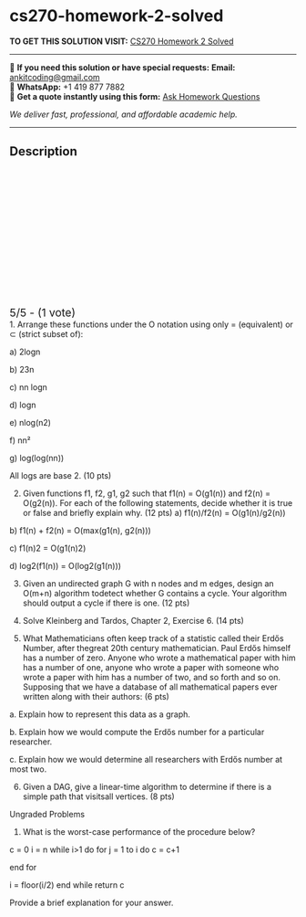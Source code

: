 # cs270-homework-2-solved
**TO GET THIS SOLUTION VISIT:** [CS270 Homework 2 Solved](https://www.ankitcodinghub.com/product/cs270-csci-270-hw2-solved/)


---

📩 **If you need this solution or have special requests:** **Email:** ankitcoding@gmail.com  
📱 **WhatsApp:** +1 419 877 7882  
📄 **Get a quote instantly using this form:** [Ask Homework Questions](https://www.ankitcodinghub.com/services/ask-homework-questions/)

*We deliver fast, professional, and affordable academic help.*

---

<h2>Description</h2>



<div class="kk-star-ratings kksr-auto kksr-align-center kksr-valign-top" data-payload="{&quot;align&quot;:&quot;center&quot;,&quot;id&quot;:&quot;121458&quot;,&quot;slug&quot;:&quot;default&quot;,&quot;valign&quot;:&quot;top&quot;,&quot;ignore&quot;:&quot;&quot;,&quot;reference&quot;:&quot;auto&quot;,&quot;class&quot;:&quot;&quot;,&quot;count&quot;:&quot;1&quot;,&quot;legendonly&quot;:&quot;&quot;,&quot;readonly&quot;:&quot;&quot;,&quot;score&quot;:&quot;5&quot;,&quot;starsonly&quot;:&quot;&quot;,&quot;best&quot;:&quot;5&quot;,&quot;gap&quot;:&quot;4&quot;,&quot;greet&quot;:&quot;Rate this product&quot;,&quot;legend&quot;:&quot;5\/5 - (1 vote)&quot;,&quot;size&quot;:&quot;24&quot;,&quot;title&quot;:&quot;CS270 Homework 2 Solved&quot;,&quot;width&quot;:&quot;138&quot;,&quot;_legend&quot;:&quot;{score}\/{best} - ({count} {votes})&quot;,&quot;font_factor&quot;:&quot;1.25&quot;}">

<div class="kksr-stars">

<div class="kksr-stars-inactive">
            <div class="kksr-star" data-star="1" style="padding-right: 4px">


<div class="kksr-icon" style="width: 24px; height: 24px;"></div>
        </div>
            <div class="kksr-star" data-star="2" style="padding-right: 4px">


<div class="kksr-icon" style="width: 24px; height: 24px;"></div>
        </div>
            <div class="kksr-star" data-star="3" style="padding-right: 4px">


<div class="kksr-icon" style="width: 24px; height: 24px;"></div>
        </div>
            <div class="kksr-star" data-star="4" style="padding-right: 4px">


<div class="kksr-icon" style="width: 24px; height: 24px;"></div>
        </div>
            <div class="kksr-star" data-star="5" style="padding-right: 4px">


<div class="kksr-icon" style="width: 24px; height: 24px;"></div>
        </div>
    </div>

<div class="kksr-stars-active" style="width: 138px;">
            <div class="kksr-star" style="padding-right: 4px">


<div class="kksr-icon" style="width: 24px; height: 24px;"></div>
        </div>
            <div class="kksr-star" style="padding-right: 4px">


<div class="kksr-icon" style="width: 24px; height: 24px;"></div>
        </div>
            <div class="kksr-star" style="padding-right: 4px">


<div class="kksr-icon" style="width: 24px; height: 24px;"></div>
        </div>
            <div class="kksr-star" style="padding-right: 4px">


<div class="kksr-icon" style="width: 24px; height: 24px;"></div>
        </div>
            <div class="kksr-star" style="padding-right: 4px">


<div class="kksr-icon" style="width: 24px; height: 24px;"></div>
        </div>
    </div>
</div>


<div class="kksr-legend" style="font-size: 19.2px;">
            5/5 - (1 vote)    </div>
    </div>
1. Arrange these functions under the O notation using only = (equivalent) or ⊂ (strict subset of):

a) 2logn

b) 23n

c) nn logn

d) logn

e) nlog(n2)

f) nn²

g) log(log(nn))

All logs are base 2. (10 pts)

2. Given functions f1, f2, g1, g2 such that f1(n) = O(g1(n)) and f2(n) = O(g2(n)). For each of the following statements, decide whether it is true or false and briefly explain why. (12 pts) a) f1(n)/f2(n) = O(g1(n)/g2(n))

b) f1(n) + f2(n) = O(max(g1(n), g2(n)))

c) f1(n)2 = O(g1(n)2)

d) log2(f1(n)) = O(log2(g1(n)))

3. Given an undirected graph G with n nodes and m edges, design an O(m+n) algorithm todetect whether G contains a cycle. Your algorithm should output a cycle if there is one. (12 pts)

4. Solve Kleinberg and Tardos, Chapter 2, Exercise 6. (14 pts)

5. What Mathematicians often keep track of a statistic called their Erdős Number, after thegreat 20th century mathematician. Paul Erdős himself has a number of zero. Anyone who wrote a mathematical paper with him has a number of one, anyone who wrote a paper with someone who wrote a paper with him has a number of two, and so forth and so on. Supposing that we have a database of all mathematical papers ever written along with their authors: (6 pts)

a. Explain how to represent this data as a graph.

b. Explain how we would compute the Erdős number for a particular researcher.

c. Explain how we would determine all researchers with Erdős number at most two.

6. Given a DAG, give a linear-time algorithm to determine if there is a simple path that visitsall vertices. (8 pts)

Ungraded Problems

1. What is the worst-case performance of the procedure below?

c = 0 i = n while i&gt;1 do for j = 1 to i do c = c+1

end for

i = floor(i/2) end while return c

Provide a brief explanation for your answer.

